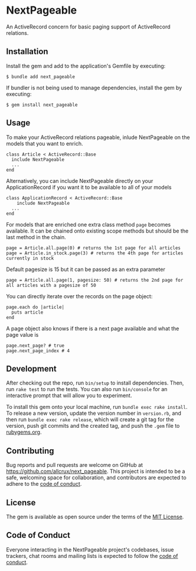 # NextPageable

An ActiveRecord concern for basic paging support of ActiveRecord relations.

## Installation

Install the gem and add to the application's Gemfile by executing:

    $ bundle add next_pageable

If bundler is not being used to manage dependencies, install the gem by executing:

    $ gem install next_pageable

## Usage

To make your ActiveRecord relations pageable, inlude NextPageable on the models that you want to enrich.

```
class Article < ActiveRecord::Base
  include NextPageable
  ...
end
```

Alternatively, you can include NextPageable directly on your ApplicationRecord if you want it to be available to all
of your models

```
class ApplicationRecord < ActiveRecord::Base
    include NextPageable
  ...
end
```

For models that are enriched one extra class method `page` becomes available.
It can be chained onto existing scope methods but should be the last method in the chain.

```
page = Article.all.page(0) # returns the 1st page for all articles
page = Article.in_stock.page(3) # returns the 4th page for articles currently in stock
```

Default pagesize is 15 but it can be passed as an extra parameter

```
page = Article.all.page(1, pagesize: 50) # returns the 2nd page for all articles with a pagesize of 50
```

You can directly iterate over the records on the page object:

```
page.each do |article|
  puts article
end
```

A page object also knows if there is a next page available and what the page value is

```
page.next_page? # true
page.next_page_index # 4
```

## Development

After checking out the repo, run `bin/setup` to install dependencies. Then, run `rake test` to run the tests. You can also run `bin/console` for an interactive prompt that will allow you to experiment.

To install this gem onto your local machine, run `bundle exec rake install`. To release a new version, update the version number in `version.rb`, and then run `bundle exec rake release`, which will create a git tag for the version, push git commits and the created tag, and push the `.gem` file to [rubygems.org](https://rubygems.org).

## Contributing

Bug reports and pull requests are welcome on GitHub at https://github.com/allcrux/next_pageable.
This project is intended to be a safe, welcoming space for collaboration, and contributors are expected to adhere to the [code of conduct](https://github.com/[USERNAME]/next_pageable/blob/main/CODE_OF_CONDUCT.md).

## License

The gem is available as open source under the terms of the [MIT License](https://opensource.org/licenses/MIT).

## Code of Conduct

Everyone interacting in the NextPageable project's codebases, issue trackers, chat rooms and mailing lists is expected to follow the [code of conduct](https://github.com/[USERNAME]/next_pageable/blob/main/CODE_OF_CONDUCT.md).
